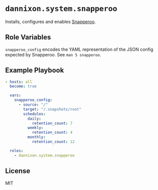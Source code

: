 # `dannixon.system.snapperoo`

Installs, configures and enables [Snapperoo](https://github.com/DanNixon/snapperoo).

## Role Variables

`snapperoo_config` encodes the YAML representation of the JSON config expected by Snapperoo.
See `man 5 snapperoo`.

## Example Playbook

```yaml
- hosts: all
  become: true

  vars:
    snapperoo_config:
      - source: "/"
        target: "/.snapshots/root"
        schedules:
          daily:
            retention_count: 7
          weekly:
            retention_count: 4
          monthly:
            retention_count: 12

  roles:
    - dannixon.system.snapperoo
```

## License

MIT

